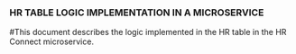 ### HR TABLE LOGIC IMPLEMENTATION IN A MICROSERVICE

#This document describes the logic implemented in the HR table in the HR Connect microservice.
